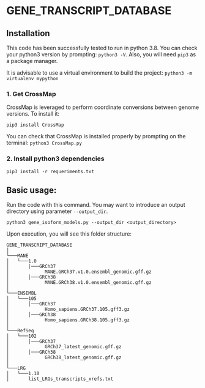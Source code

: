 # GENE_TRANSCRIPT_DATABASE

## Installation
This code has been successfully tested to run in python 3.8.
You can check your python3 version by prompting: `python3 -V`.
Also, you will need `pip3` as a package manager.

It is advisable to use a virtual environment to build the project:
`python3 -m virtualenv mypython`

### 1. Get CrossMap

CrossMap is leveraged to perform coordinate conversions between genome versions.
To install it:

`pip3 install CrossMap`

You can check that CrossMap is installed properly by prompting on the terminal: `python3 CrossMap.py`

### 2. Install python3 dependencies
`pip3 install -r requeriments.txt`

## Basic usage:
Run the code with this command. You may want to introduce an output directory using parameter `--output_dir`.

`python3 gene_isoform_models.py --output_dir <output_directory>`

Upon execution, you will see this folder structure:

```
GENE_TRANSCRIPT_DATABASE
│
└───MANE
│   └───1.0
│       │───GRCh37
│             MANE.GRCh37.v1.0.ensembl_genomic.gff.gz
│       │───GRCh38
│             MANE.GRCh38.v1.0.ensembl_genomic.gff.gz
│
└───ENSEMBL
│   └───105
│       │───GRCh37
│             Homo_sapiens.GRCh37.105.gff3.gz
│       │───GRCh38
│             Homo_sapiens.GRCh38.105.gff3.gz
│
└───RefSeq
│   └───102
│       │───GRCh37
│             GRCh37_latest_genomic.gff.gz
│       │───GRCh38
│             GRCh38_latest_genomic.gff.gz
│
└───LRG
│   └───1.10
│       list_LRGs_transcripts_xrefs.txt
```
